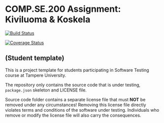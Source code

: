 # COMP.SE.200 Assignment: Kiviluoma & Koskela

[![Build Status](https://travis-ci.com/iirokiviluoma/COMP.SE.200-Kiviluoma_et_Koskela.svg?branch=main)](https://travis-ci.com/iirokiviluoma/COMP.SE.200-Kiviluoma_et_Koskela)

[![Coverage Status](https://coveralls.io/repos/github/iirokiviluoma/COMP.SE.200-Kiviluoma_et_Koskela/badge.svg?branch=main)](https://coveralls.io/github/iirokiviluoma/COMP.SE.200-Kiviluoma_et_Koskela?branch=main)

## (Student template)

This is a project template for students participating in Software Testing course
at Tampere University.

The repository only contains the source code that is under testing, `package.json` skeleton
and LICENSE file.

Source code folder contains a separate license file that must **NOT** be removed under any circumstances!
Removing this license file directly violates terms and conditions of the software under testing.
Individuals who remove or modify the license file will also carry the consequences.
